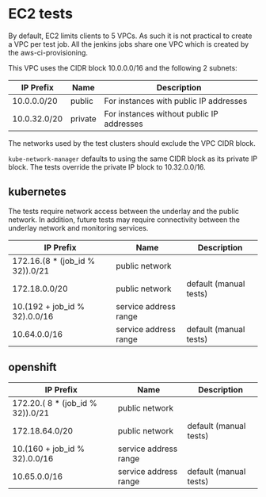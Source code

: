 # EC2 tests

By default, EC2 limits clients to 5 VPCs. As such it is not practical to create a VPC per test job. All the jenkins jobs share one VPC which is created by the aws-ci-provisioning.

This VPC uses the CIDR block 10.0.0.0/16 and the following 2 subnets:

| IP Prefix | Name | Description |
|-----------|------|-------------|
| 10.0.0.0/20 |  public | For instances with public IP addresses |
| 10.0.32.0/20 | private | For instances without public IP addresses |

The networks used by the test clusters should exclude the VPC CIDR block.

`kube-network-manager` defaults to using the same CIDR block as its private IP block. The tests override the private IP block to 10.32.0.0/16.

## kubernetes

The tests require network access between the underlay and the public network. In addition, future tests may require connectivity between the underlay network and monitoring services.

| IP Prefix | Name | Description |
|-----------|------|-------------|
| 172.16.(8 * (job_id % 32)).0/21 | public network | |
| 172.18.0.0/20 | public network | default (manual tests) | 
| 10.(192 + job_id % 32).0.0/16 | service address range | |
| 10.64.0.0/16 | service address range | default (manual tests) |



## openshift

| IP Prefix | Name | Description |
|-----------|------|-------------|
| 172.20.( 8 * (job_id % 32)).0/21 | public network | |
| 172.18.64.0/20 | public network | default (manual tests) |
| 10.(160 + job_id % 32).0.0/16 | service address range | |
| 10.65.0.0/16 | service address range | default (manual tests) |


